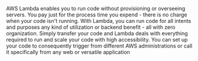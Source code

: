AWS Lambda enables you to run code without provisioning or overseeing servers. You pay just for the process time you expend - there is no charge when your code isn't running. With Lambda, you can run code for all intents and purposes any kind of utilization or backend benefit - all with zero organization.
Simply transfer your code and Lambda deals with everything required to run and scale your code with high accessibility. You can set up your code to consequently trigger from different AWS administrations or call it specifically from any web or versatile application
